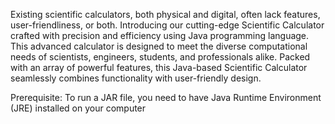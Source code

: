 Existing scientific calculators, both physical and digital, often lack features, user-friendliness, or both. 
Introducing our cutting-edge Scientific Calculator crafted with precision and efficiency using Java programming language. 
This advanced calculator is designed to meet the diverse computational needs of scientists, engineers, students, and professionals alike. 
Packed with an array of powerful features, this Java-based Scientific Calculator seamlessly combines functionality with user-friendly design.

Prerequisite:
To run a JAR file, you need to have Java Runtime Environment (JRE) installed on your computer
